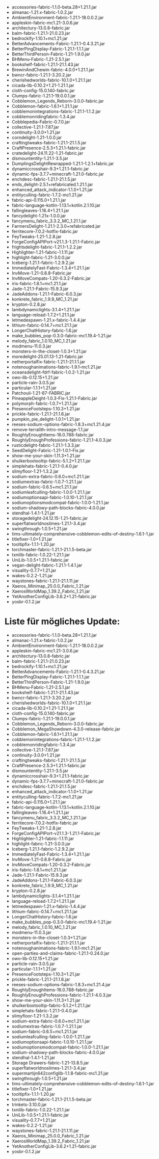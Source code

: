 - accessories-fabric-1.1.0-beta.28+1.21.1.jar
- almanac-1.21.x-fabric-1.0.2.jar
- AmbientEnvironment-fabric-1.21.1-18.0.0.2.jar
- appleskin-fabric-mc1.21-3.0.6.jar
- architectury-13.0.8-fabric.jar
- balm-fabric-1.21.1-21.0.23.jar
- bedrockify-1.10.1+mc1.21.jar
- BetterAdvancements-Fabric-1.21.1-0.4.3.21.jar
- BetterPingDisplay-Fabric-1.21.1-1.1.1.jar
- BetterThirdPerson-Fabric-1.21-1.9.0.jar
- BHMenu-Fabric-1.21-2.5.1.jar
- bookshelf-fabric-1.21.1-21.1.43.jar
- BrewinAndChewin-fabric-4.0.0+1.21.1.jar
- bwncr-fabric-1.21.1-3.20.2.jar
- cherishedworlds-fabric-10.1.0+1.21.1.jar
- cicada-lib-0.10.2+1.21-1.21.1.jar
- cloth-config-15.0.140-fabric.jar
- Clumps-fabric-1.21.1-19.0.0.1.jar
- Cobblemon_Legends_Reborn-3.0.0-fabric.jar
- Cobblemon-fabric-1.6.1+1.21.1.jar
- cobblemonintegrations-fabric-1.21.1-1.1.2.jar
- cobblemonridingfabric-1.3.4.jar
- Cobblepedia-Fabric-0.7.0.jar
- collective-1.21.1-7.87.jar
- continuity-3.0.0+1.21.jar
- corndelight-1.21-1.0.0.jar
- craftingtweaks-fabric-1.21.1-21.1.5.jar
- CraftPresence-2.5.3+1.21.1-fabric.jar
- cratedelight-24.11.22-1.21-fabric.jar
- dismountentity-1.21.1-3.5.jar
- DumplingsDelightRewrapped-1.21.1-1.2.1+fabric.jar
- dynamiccrosshair-9.3+1.21.1-fabric.jar
- dynamic-fps-3.7.7+minecraft-1.21.0-fabric.jar
- enchdesc-fabric-1.21.1-21.1.5.jar
- ends_delight-2.5.1+refabricated.1.21.1.jar
- enhanced_attack_indicator-1.1.0+1.21.jar
- entityculling-fabric-1.7.2-mc1.21.jar
- fabric-api-0.115.0+1.21.1.jar
- fabric-language-kotlin-1.13.1+kotlin.2.1.10.jar
- fallingleaves-1.16.4+1.21.1.jar
- fancydelight-1.21x-1.0.0.jar
- fancymenu_fabric_3.3.2_MC_1.21.1.jar
- FarmersDelight-1.21.1-2.3.0+refabricated.jar
- ferritecore-7.0.2-hotfix-fabric.jar
- FeyTweaks-1.21-1.2.8.jar
- ForgeConfigAPIPort-v21.1.3-1.21.1-Fabric.jar
- frightsdelight-fabric-1.21.1-1.2.2.jar
- Highlighter-1.21-fabric-1.1.11.jar
- highlight-fabric-1.21-3.0.0.jar
- Iceberg-1.21.1-fabric-1.2.9.2.jar
- ImmediatelyFast-Fabric-1.3.4+1.21.1.jar
- InvMove-1.21-0.8.8-Fabric.jar
- InvMoveCompats-1.20-0.3.2-Fabric.jar
- iris-fabric-1.8.1+mc1.21.1.jar
- Jade-1.21.1-Fabric-15.9.3.jar
- JadeAddons-1.21.1-Fabric-6.0.3.jar
- konkrete_fabric_1.9.9_MC_1.21.jar
- krypton-0.2.8.jar
- lambdynamiclights-3.1.4+1.21.1.jar
- language-reload-1.7.2+1.21.1.jar
- letmedespawn-1.21.x-fabric-1.4.4.jar
- lithium-fabric-0.14.7+mc1.21.1.jar
- LongerChatHistory-fabric-1.6.jar
- make_bubbles_pop-0.3.0-fabric-mc1.19.4-1.21.jar
- melody_fabric_1.0.10_MC_1.21.jar
- modmenu-11.0.3.jar
- monsters-in-the-closet-1.0.3+1.21.jar
- moredelight-25.01.13-1.21-fabric.jar
- netherportalfix-fabric-1.21.1-21.1.1.jar
- notenoughanimations-fabric-1.9.1-mc1.21.jar
- oceansdelight-fdrf-fabric-1.0.2-1.21.jar
- owo-lib-0.12.15+1.21.jar
- particle-rain-3.0.5.jar
- particular-1.1.1+1.21.jar
- Patchouli-1.21-87-FABRIC.jar
- PineappleDeight-1.0.3-Fix-1.21.1-Fabric.jar
- polymorph-fabric-1.0.7+1.21.1.jar
- PresenceFootsteps-1.10.3+1.21.jar
- prickle-fabric-1.21.1-21.1.6.jar
- pumpkin_pie_delight-1.0.1+1.21.jar
- reeses-sodium-options-fabric-1.8.3+mc1.21.4.jar
- remove-terralith-intro-message-1.1.jar
- RoughlyEnoughItems-16.0.788-fabric.jar
- RoughlyEnoughProfessions-fabric-1.21.1-4.0.3.jar
- rusticdelight-fabric-1.21.1-1.3.3.jar
- SeedDelight-Fabric-1.21-1.0.1-Fix.jar
- show-me-your-skin-1.11.3+1.21.jar
- shulkerboxtooltip-fabric-5.1.2+1.21.1.jar
- simplehats-fabric-1.21.1-0.4.0.jar
- slimyfloor-1.21-1.3.2.jar
- sodium-extra-fabric-0.6.0+mc1.21.1.jar
- sodiumextras-fabric-1.0.7-1.21.1.jar
- sodium-fabric-0.6.5+mc1.21.1.jar
- sodiumleafculling-fabric-1.0.0-1.21.1.jar
- sodiumoptionsapi-fabric-1.0.10-1.21.1.jar
- sodiumoptionsmodcompat-fabric-1.0.0-1.21.1.jar
- sodium-shadowy-path-blocks-fabric-4.0.0.jar
- stendhal-1.4.1-1.21.jar
- storagedelight-24.12.15-1.21-fabric.jar
- superflatworldnoslimes-1.21.1-3.4.jar
- swingthrough-1.0.5+1.21.jar
- tims-ultimately-comprehensive-cobblemon-edits-of-destiny-1.6.1-1.jar
- titlefixer-1.0+1.21.jar
- tooltipfix-1.1.1-1.20.jar
- torchmaster-fabric-1.21.1-21.1.5-beta.jar
- txnilib-fabric-1.0.22-1.21.1.jar
- UniLib-1.0.5+1.21.1-fabric.jar
- vegan-delight-fabric-1.21.1-1.4.1.jar
- visuality-0.7.7+1.21.jar
- wakes-0.2.2-1.21.jar
- waystones-fabric-1.21.1-21.1.11.jar
- Xaeros_Minimap_25.0.0_Fabric_1.21.jar
- XaerosWorldMap_1.39.2_Fabric_1.21.jar
- YetAnotherConfigLib-3.6.2+1.21-fabric.jar
- yosbr-0.1.2.jar


# Liste für mögliches Update:
* accessories-fabric-1.1.0-beta.28+1.21.1.jar
* almanac-1.21.x-fabric-1.0.2.jar
* AmbientEnvironment-fabric-1.21.1-18.0.0.2.jar
* appleskin-fabric-mc1.21-3.0.6.jar
* architectury-13.0.8-fabric.jar
* balm-fabric-1.21.1-21.0.23.jar
* bedrockify-1.10.1+mc1.21.jar
* BetterAdvancements-Fabric-1.21.1-0.4.3.21.jar
* BetterPingDisplay-Fabric-1.21.1-1.1.1.jar
* BetterThirdPerson-Fabric-1.21-1.9.0.jar
* BHMenu-Fabric-1.21-2.5.1.jar
* bookshelf-fabric-1.21.1-21.1.43.jar
* bwncr-fabric-1.21.1-3.20.2.jar
* cherishedworlds-fabric-10.1.0+1.21.1.jar
* cicada-lib-0.10.2+1.21-1.21.1.jar
* cloth-config-15.0.140-fabric.jar
* Clumps-fabric-1.21.1-19.0.0.1.jar
* Cobblemon_Legends_Reborn-3.0.0-fabric.jar
* Cobblemon_MegaShowdown-4.3.0-release-fabric.jar
* Cobblemon-fabric-1.6.1+1.21.1.jar
* cobblemonintegrations-fabric-1.21.1-1.1.2.jar
* cobblemonridingfabric-1.3.4.jar
* collective-1.21.1-7.87.jar
* continuity-3.0.0+1.21.jar
* craftingtweaks-fabric-1.21.1-21.1.5.jar
* CraftPresence-2.5.3+1.21.1-fabric.jar
* dismountentity-1.21.1-3.5.jar
* dynamiccrosshair-9.3+1.21.1-fabric.jar
* dynamic-fps-3.7.7+minecraft-1.21.0-fabric.jar
* enchdesc-fabric-1.21.1-21.1.5.jar
* enhanced_attack_indicator-1.1.0+1.21.jar
* entityculling-fabric-1.7.2-mc1.21.jar
* fabric-api-0.115.0+1.21.1.jar
* fabric-language-kotlin-1.13.1+kotlin.2.1.10.jar
* fallingleaves-1.16.4+1.21.1.jar
* fancymenu_fabric_3.3.2_MC_1.21.1.jar
* ferritecore-7.0.2-hotfix-fabric.jar
* FeyTweaks-1.21-1.2.8.jar
* ForgeConfigAPIPort-v21.1.3-1.21.1-Fabric.jar
* Highlighter-1.21-fabric-1.1.11.jar
* highlight-fabric-1.21-3.0.0.jar
* Iceberg-1.21.1-fabric-1.2.9.2.jar
* ImmediatelyFast-Fabric-1.3.4+1.21.1.jar
* InvMove-1.21-0.8.8-Fabric.jar
* InvMoveCompats-1.20-0.3.2-Fabric.jar
* iris-fabric-1.8.1+mc1.21.1.jar
* Jade-1.21.1-Fabric-15.9.3.jar
* JadeAddons-1.21.1-Fabric-6.0.3.jar
* konkrete_fabric_1.9.9_MC_1.21.jar
* krypton-0.2.8.jar
* lambdynamiclights-3.1.4+1.21.1.jar
* language-reload-1.7.2+1.21.1.jar
* letmedespawn-1.21.x-fabric-1.4.4.jar
* lithium-fabric-0.14.7+mc1.21.1.jar
* LongerChatHistory-fabric-1.6.jar
* make_bubbles_pop-0.3.0-fabric-mc1.19.4-1.21.jar
* melody_fabric_1.0.10_MC_1.21.jar
* modmenu-11.0.3.jar
* monsters-in-the-closet-1.0.3+1.21.jar
* netherportalfix-fabric-1.21.1-21.1.1.jar
* notenoughanimations-fabric-1.9.1-mc1.21.jar
* open-parties-and-claims-fabric-1.21.1-0.24.0.jar
* owo-lib-0.12.15+1.21.jar
* particle-rain-3.0.5.jar
* particular-1.1.1+1.21.jar
* PresenceFootsteps-1.10.3+1.21.jar
* prickle-fabric-1.21.1-21.1.6.jar
* reeses-sodium-options-fabric-1.8.3+mc1.21.4.jar
* RoughlyEnoughItems-16.0.788-fabric.jar
* RoughlyEnoughProfessions-fabric-1.21.1-4.0.3.jar
* show-me-your-skin-1.11.3+1.21.jar
* shulkerboxtooltip-fabric-5.1.2+1.21.1.jar
* simplehats-fabric-1.21.1-0.4.0.jar
* slimyfloor-1.21-1.3.2.jar
* sodium-extra-fabric-0.6.0+mc1.21.1.jar
* sodiumextras-fabric-1.0.7-1.21.1.jar
* sodium-fabric-0.6.5+mc1.21.1.jar
* sodiumleafculling-fabric-1.0.0-1.21.1.jar
* sodiumoptionsapi-fabric-1.0.10-1.21.1.jar
* sodiumoptionsmodcompat-fabric-1.0.0-1.21.1.jar
* sodium-shadowy-path-blocks-fabric-4.0.0.jar
* stendhal-1.4.1-1.21.jar
* Storage Drawers-fabric-1.21-13.8.5.jar
* superflatworldnoslimes-1.21.1-3.4.jar
* supermartijn642configlib-1.1.8-fabric-mc1.21.jar
* swingthrough-1.0.5+1.21.jar
* tims-ultimately-comprehensive-cobblemon-edits-of-destiny-1.6.1-1.jar
* titlefixer-1.0+1.21.jar
* tooltipfix-1.1.1-1.20.jar
* torchmaster-fabric-1.21.1-21.1.5-beta.jar
* trinkets-3.10.0.jar
* txnilib-fabric-1.0.22-1.21.1.jar
* UniLib-1.0.5+1.21.1-fabric.jar
* visuality-0.7.7+1.21.jar
* wakes-0.2.2-1.21.jar
* waystones-fabric-1.21.1-21.1.11.jar
* Xaeros_Minimap_25.0.0_Fabric_1.21.jar
* XaerosWorldMap_1.39.2_Fabric_1.21.jar
* YetAnotherConfigLib-3.6.2+1.21-fabric.jar
* yosbr-0.1.2.jar
